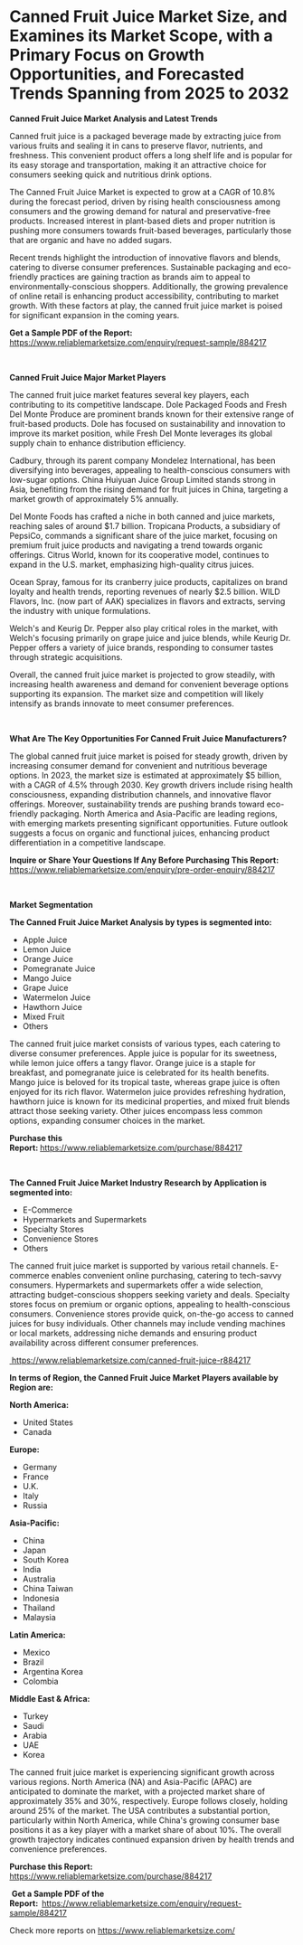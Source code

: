 <p><h1>Canned Fruit Juice Market Size, and Examines its Market Scope, with a Primary Focus on Growth Opportunities, and Forecasted Trends Spanning from 2025 to 2032</h1></p><p><strong>Canned Fruit Juice Market Analysis and Latest Trends</strong></p>
<p><p>Canned fruit juice is a packaged beverage made by extracting juice from various fruits and sealing it in cans to preserve flavor, nutrients, and freshness. This convenient product offers a long shelf life and is popular for its easy storage and transportation, making it an attractive choice for consumers seeking quick and nutritious drink options.</p><p>The Canned Fruit Juice Market is expected to grow at a CAGR of 10.8% during the forecast period, driven by rising health consciousness among consumers and the growing demand for natural and preservative-free products. Increased interest in plant-based diets and proper nutrition is pushing more consumers towards fruit-based beverages, particularly those that are organic and have no added sugars.</p><p>Recent trends highlight the introduction of innovative flavors and blends, catering to diverse consumer preferences. Sustainable packaging and eco-friendly practices are gaining traction as brands aim to appeal to environmentally-conscious shoppers. Additionally, the growing prevalence of online retail is enhancing product accessibility, contributing to market growth. With these factors at play, the canned fruit juice market is poised for significant expansion in the coming years.</p></p>
<p><strong>Get a Sample PDF of the Report:&nbsp;</strong> <a href="https://www.reliablemarketsize.com/enquiry/request-sample/884217?utm_campaign=3248&utm_medium=2&utm_source=Github&utm_content=ia&utm_term=04042025&utm_id=canned-fruit-juice">https://www.reliablemarketsize.com/enquiry/request-sample/884217</a></p>
<p>&nbsp;</p>
<p><strong>Canned Fruit Juice Major Market Players</strong></p>
<p><p>The canned fruit juice market features several key players, each contributing to its competitive landscape. Dole Packaged Foods and Fresh Del Monte Produce are prominent brands known for their extensive range of fruit-based products. Dole has focused on sustainability and innovation to improve its market position, while Fresh Del Monte leverages its global supply chain to enhance distribution efficiency.</p><p>Cadbury, through its parent company Mondelez International, has been diversifying into beverages, appealing to health-conscious consumers with low-sugar options. China Huiyuan Juice Group Limited stands strong in Asia, benefiting from the rising demand for fruit juices in China, targeting a market growth of approximately 5% annually.</p><p>Del Monte Foods has crafted a niche in both canned and juice markets, reaching sales of around $1.7 billion. Tropicana Products, a subsidiary of PepsiCo, commands a significant share of the juice market, focusing on premium fruit juice products and navigating a trend towards organic offerings. Citrus World, known for its cooperative model, continues to expand in the U.S. market, emphasizing high-quality citrus juices.</p><p>Ocean Spray, famous for its cranberry juice products, capitalizes on brand loyalty and health trends, reporting revenues of nearly $2.5 billion. WILD Flavors, Inc. (now part of AAK) specializes in flavors and extracts, serving the industry with unique formulations.</p><p>Welch's and Keurig Dr. Pepper also play critical roles in the market, with Welch's focusing primarily on grape juice and juice blends, while Keurig Dr. Pepper offers a variety of juice brands, responding to consumer tastes through strategic acquisitions.</p><p>Overall, the canned fruit juice market is projected to grow steadily, with increasing health awareness and demand for convenient beverage options supporting its expansion. The market size and competition will likely intensify as brands innovate to meet consumer preferences.</p></p>
<p>&nbsp;</p>
<p><strong>What Are The Key Opportunities For Canned Fruit Juice Manufacturers?</strong></p>
<p><p>The global canned fruit juice market is poised for steady growth, driven by increasing consumer demand for convenient and nutritious beverage options. In 2023, the market size is estimated at approximately $5 billion, with a CAGR of 4.5% through 2030. Key growth drivers include rising health consciousness, expanding distribution channels, and innovative flavor offerings. Moreover, sustainability trends are pushing brands toward eco-friendly packaging. North America and Asia-Pacific are leading regions, with emerging markets presenting significant opportunities. Future outlook suggests a focus on organic and functional juices, enhancing product differentiation in a competitive landscape.</p></p>
<p><strong>Inquire or Share Your Questions If Any Before Purchasing This Report:</strong> <a href="https://www.reliablemarketsize.com/enquiry/pre-order-enquiry/884217?utm_campaign=3248&utm_medium=2&utm_source=Github&utm_content=ia&utm_term=04042025&utm_id=canned-fruit-juice">https://www.reliablemarketsize.com/enquiry/pre-order-enquiry/884217</a></p>
<p>&nbsp;</p>
<p><strong>Market Segmentation</strong></p>
<p><strong>The Canned Fruit Juice Market Analysis by types is segmented into:</strong></p>
<p><ul><li>Apple Juice</li><li>Lemon Juice</li><li>Orange Juice</li><li>Pomegranate Juice</li><li>Mango Juice</li><li>Grape Juice</li><li>Watermelon Juice</li><li>Hawthorn Juice</li><li>Mixed Fruit</li><li>Others</li></ul></p>
<p><p>The canned fruit juice market consists of various types, each catering to diverse consumer preferences. Apple juice is popular for its sweetness, while lemon juice offers a tangy flavor. Orange juice is a staple for breakfast, and pomegranate juice is celebrated for its health benefits. Mango juice is beloved for its tropical taste, whereas grape juice is often enjoyed for its rich flavor. Watermelon juice provides refreshing hydration, hawthorn juice is known for its medicinal properties, and mixed fruit blends attract those seeking variety. Other juices encompass less common options, expanding consumer choices in the market.</p></p>
<p><strong>Purchase this Report:&nbsp;</strong><a href="https://www.reliablemarketsize.com/purchase/884217?utm_campaign=3248&utm_medium=2&utm_source=Github&utm_content=ia&utm_term=04042025&utm_id=canned-fruit-juice">https://www.reliablemarketsize.com/purchase/884217</a></p>
<p>&nbsp;</p>
<p><strong>The Canned Fruit Juice Market Industry Research by Application is segmented into:</strong></p>
<p><ul><li>E-Commerce</li><li>Hypermarkets and Supermarkets</li><li>Specialty Stores</li><li>Convenience Stores</li><li>Others</li></ul></p>
<p><p>The canned fruit juice market is supported by various retail channels. E-commerce enables convenient online purchasing, catering to tech-savvy consumers. Hypermarkets and supermarkets offer a wide selection, attracting budget-conscious shoppers seeking variety and deals. Specialty stores focus on premium or organic options, appealing to health-conscious consumers. Convenience stores provide quick, on-the-go access to canned juices for busy individuals. Other channels may include vending machines or local markets, addressing niche demands and ensuring product availability across different consumer preferences.</p></p>
<p><a href="https://www.reliablemarketsize.com/canned-fruit-juice-r884217?utm_campaign=3248&utm_medium=2&utm_source=Github&utm_content=ia&utm_term=04042025&utm_id=canned-fruit-juice">&nbsp;https://www.reliablemarketsize.com/canned-fruit-juice-r884217</a></p>
<p><strong>In terms of Region, the Canned Fruit Juice Market Players available by Region are:</strong></p>
<p>
    <p> <strong> North America: </strong>
        <ul>
            <li>United States</li>
            <li>Canada</li>
        </ul>
        </p> 
    <p> <strong> Europe: </strong>
        <ul>
            <li>Germany</li>
            <li>France</li>
            <li>U.K.</li>
            <li>Italy</li>
            <li>Russia</li>
        </ul>
        </p> 
    <p> <strong> Asia-Pacific: </strong>
        <ul>
            <li>China</li>
            <li>Japan</li>
            <li>South Korea</li>
            <li>India</li>
            <li>Australia</li>
            <li>China Taiwan</li>
            <li>Indonesia</li>
            <li>Thailand</li>
            <li>Malaysia</li>
        </ul>
        </p> 
    <p> <strong> Latin America: </strong>
        <ul>
            <li>Mexico</li>
            <li>Brazil</li>
            <li>Argentina Korea</li>
            <li>Colombia</li>
        </ul>
        </p> 
    <p> <strong> Middle East & Africa: </strong>
        <ul>
            <li>Turkey</li>
            <li>Saudi</li>
            <li>Arabia</li>
            <li>UAE</li>
            <li>Korea</li>
        </ul>
    </p>
    </p>
<p><p>The canned fruit juice market is experiencing significant growth across various regions. North America (NA) and Asia-Pacific (APAC) are anticipated to dominate the market, with a projected market share of approximately 35% and 30%, respectively. Europe follows closely, holding around 25% of the market. The USA contributes a substantial portion, particularly within North America, while China's growing consumer base positions it as a key player with a market share of about 10%. The overall growth trajectory indicates continued expansion driven by health trends and convenience preferences.</p></p>
<p><strong>Purchase this Report: </strong><a href="https://www.reliablemarketsize.com/purchase/884217?utm_campaign=3248&utm_medium=2&utm_source=Github&utm_content=ia&utm_term=04042025&utm_id=canned-fruit-juice">https://www.reliablemarketsize.com/purchase/884217</a></p>
<p>&nbsp;<strong>Get a Sample PDF of the Report:&nbsp;&nbsp;</strong><a href="https://www.reliablemarketsize.com/enquiry/request-sample/884217?utm_campaign=3248&utm_medium=2&utm_source=Github&utm_content=ia&utm_term=04042025&utm_id=canned-fruit-juice">https://www.reliablemarketsize.com/enquiry/request-sample/884217</a></p>
<p><strong></strong></p>
<p>Check more reports on <a href="https://www.reliablemarketsize.com/?utm_campaign=3248&utm_medium=2&utm_source=Github&utm_content=ia&utm_term=04042025&utm_id=canned-fruit-juice">https://www.reliablemarketsize.com/</a></p>